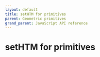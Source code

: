 ```yaml
---
layout: default
title: setHTM for primitives
parent: Geometric primitives
grand_parent: JavaScript API reference
---
```


# setHTM for primitives